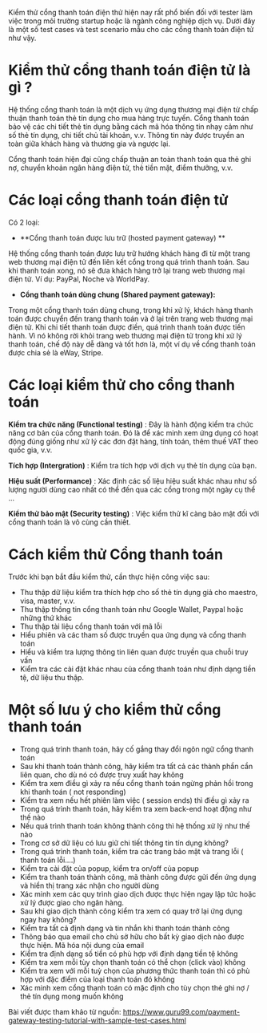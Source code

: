 Kiểm thử cổng thanh toán điện thử hiện nay rất phổ biến đối với tester làm việc trong môi trường startup hoặc là ngành công nghiệp dịch vụ. Dưới đây là một số test cases và test scenario mẫu cho các cổng thanh toán điện tử như vậy. 

# Kiểm thử cổng thanh toán điện tử là gì ? 
 Hệ thống cổng thanh toán là một dịch vụ ứng dụng thương mại điện tử chấp thuận thanh toán thẻ tín dụng cho mua hàng trực tuyến. Cổng thanh toán bảo vệ các chi tiết thẻ tín dụng bằng cách mã hóa thông tin nhạy cảm như số thẻ tín dụng, chi tiết chủ tài khoản, v.v. Thông tin này được truyền an toàn giữa khách hàng và thương gia và ngược lại.

Cổng thanh toán hiện đại cũng chấp thuận an toàn thanh toán qua thẻ ghi nợ, chuyển khoản ngân hàng điện tử, thẻ tiền mặt, điểm thưởng, v.v.

# Các loại cổng thanh toán điện tử 

Có 2 loại: 

* **Cổng thanh toán được lưu trữ (hosted payment gateway) **

Hệ thống cổng thanh toán được lưu trữ hướng khách hàng đi từ một trang web thương mại điện tử đến liên kết cổng trong quá trình thanh toán. Sau khi thanh toán xong, nó sẽ đưa khách hàng trở lại trang web thương mại điện tử. Ví dụ:  PayPal, Noche và WorldPay.

* **Cổng thanh toán dùng chung (Shared payment gateway):**

Trong một cổng thanh toán dùng chung, trong khi xử lý, khách hàng thanh toán được chuyển đến trang thanh toán và ở lại trên trang web thương mại điện tử. Khi chi tiết thanh toán được điền, quá trình thanh toán được tiến hành. Vì nó không rời khỏi trang web thương mại điện tử trong khi xử lý thanh toán, chế độ này dễ dàng và tốt hơn là, một ví dụ về cổng thanh toán được chia sẻ là eWay, Stripe.

# Các loại kiểm thử cho cổng thanh toán 

**Kiểm tra chức năng (Functional testing)** : Đây là hành động kiểm tra chức năng cơ bản của cổng thanh toán. Đó là để xác minh xem ứng dụng có hoạt động đúng  giống như xử lý các đơn đặt hàng, tính toán, thêm thuế VAT theo quốc gia, v.v.

**Tích hợp (Intergration)** : Kiểm tra tích hợp với dịch vụ thẻ tín dụng của bạn.

**Hiệu suất (Performance)** : Xác định các số liệu hiệu suất khác nhau như số lượng người dùng cao nhất có thể đến qua các cổng trong một ngày cụ thể ...

**Kiểm thử bảo mật (Security testing)** : Việc kiểm thử kĩ càng bảo mật đối với cổng thanh toán là vô cùng cần thiết. 
# 
# Cách kiểm thử Cổng thanh toán

Trước khi bạn bắt đầu kiểm thử, cần thực hiện công việc sau: 


* Thu thập dữ liệu kiểm tra thích hợp cho số thẻ tín dụng giả cho maestro, visa, master, v.v.
* Thu thập thông tin cổng thanh toán như Google Wallet, Paypal hoặc những thứ khác
* Thu thập tài liệu cổng thanh toán với mã lỗi
* Hiểu phiên và các tham số được truyền qua ứng dụng và cổng thanh toán
* Hiểu và kiểm tra lượng thông tin liên quan được truyền qua chuỗi truy vấn 
* Kiểm tra các cài đặt khác nhau của cổng thanh toán như định dạng tiền tệ, dữ liệu thu thập.

# Một số lưu ý  cho kiểm thử cổng thanh toán 

* Trong quá trình thanh toán, hãy cố gắng thay đổi ngôn ngữ cổng thanh toán
*  Sau khi thanh toán thành công, hãy kiểm tra tất cả các thành phần cần liên quan, cho dù nó có được truy xuất hay không
* Kiểm tra xem điều gì xảy ra nếu cổng thanh toán ngừng phản hồi trong khi thanh toán ( not responding) 
* Kiểm tra xem nếu hết phiên làm việc ( session ends) thì điều gì xảy ra 
*  Trong quá trình thanh toán, hãy kiểm tra xem back-end hoạt động như thế nào 
* Nếu quá trình thanh toán không thành công thì hệ thống xử lý như thế nào 
*  Trong cơ sở dữ liệu có lưu giữ chi tiết thông tin tín dụng không? 
* Trong quá trình thanh toán, kiểm tra các trang bảo mật và trang lỗi ( thanh toán lỗi....) 
* Kiểm tra cài đặt của popup, kiểm tra on/off của popup 
* Kiểm tra thanh toán thành công, mã thành công được gửi đến ứng dụng và hiển thị trang xác nhận cho người dùng 
*  Xác minh xem các quy trình giao dịch được thực hiện ngay lập tức hoặc xử lý được giao cho ngân hàng.
*  Sau khi giao dịch thành công kiểm tra xem có quay trở lại ứng dụng ngay hay không? 
* Kiểm tra tất cả định dạng và tin nhắn khi  thanh toán thành công
* Thông báo qua email cho chủ sở hữu cho bất kỳ giao dịch nào được thực hiện. Mã hóa nội dung của email 
* Kiểm tra định dạng số tiền có phù hợp với định dạng tiền tệ không 
* Kiểm tra xem mỗi tùy chọn thanh toán có thể chọn (click vào) không
* Kiểm tra xem với mỗi tuỳ chọn của phương thức thanh toán thì có phù hợp với đặc điểm của loại thanh toán đó không 
* Xác minh xem cổng thanh toán có mặc định cho tùy chọn thẻ ghi nợ / thẻ tín dụng mong muốn không


Bài viết được tham khảo từ nguồn: https://www.guru99.com/payment-gateway-testing-tutorial-with-sample-test-cases.html